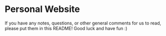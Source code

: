 # Personal Website

If you have any notes, questions, or other general comments for us to read, please put
them in this README! Good luck and have fun :)
